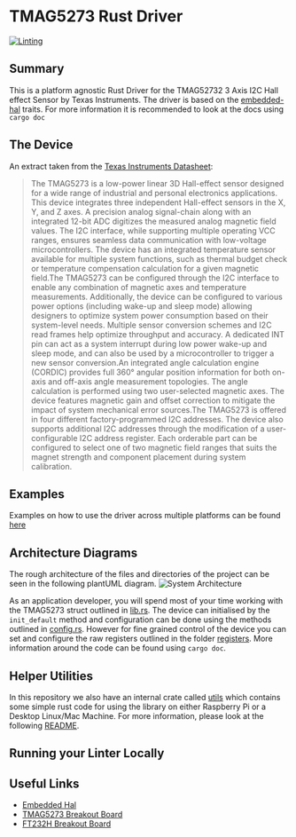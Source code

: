 # TMAG5273 Rust Driver

[![Linting](https://github.com/dysonltd/tmag5273/actions/workflows/Linting.yaml/badge.svg)](https://github.com/dysonltd/tmag5273/actions/workflows/Linting.yaml)

## Summary

This is a platform agnostic Rust Driver for the TMAG52732 3 Axis I2C
Hall effect Sensor by Texas Instruments. The driver is based on the
[embedded-hal](https://github.com/rust-embedded/embedded-hal) traits.
For more information it is recommended to look at the docs using `cargo doc`

## The Device

An extract taken from the [Texas Instruments Datasheet](./docs/tmag5273.pdf):
>The TMAG5273 is a low-power linear 3D Hall-effect
sensor designed for a wide range of industrial
and personal electronics applications. This device
integrates three independent Hall-effect sensors in
the X, Y, and Z axes. A precision analog signal-chain
along with an integrated 12-bit ADC digitizes
the measured analog magnetic field values. The
I2C interface, while supporting multiple operating
VCC ranges, ensures seamless data communication
with low-voltage microcontrollers. The device has an
integrated temperature sensor available for multiple
system functions, such as thermal budget check or
temperature compensation calculation for a given
magnetic field.The TMAG5273 can be configured through the I2C
interface to enable any combination of magnetic
axes and temperature measurements. Additionally,
the device can be configured to various power
options (including wake-up and sleep mode) allowing
designers to optimize system power consumption
based on their system-level needs. Multiple sensor
conversion schemes and I2C read frames help
optimize throughput and accuracy. A dedicated
INT pin can act as a system interrupt during
low power wake-up and sleep mode, and can also be used by a
microcontroller to trigger a new sensor conversion.An integrated
angle calculation engine (CORDIC)
provides full 360° angular position information for both
on-axis and off-axis angle measurement topologies.
The angle calculation is performed using two
user-selected magnetic axes. The device features
magnetic gain and offset correction to mitigate the
impact of system mechanical error sources.The TMAG5273 is
offered in four different factory-programmed I2C addresses.
The device also supports additional I2C addresses through the modification
of a user-configurable I2C address register. Each
orderable part can be configured to select one of two
magnetic field ranges that suits the magnet strength
and component placement during system calibration.

## Examples

Examples on how to use the driver across multiple platforms can be found [here](./examples/README.md)

## Architecture Diagrams

The rough architecture of the files and directories of the project can be seen in
the following plantUML diagram.
![System Architecture](./docs/architecture1.png)

As an application developer, you will spend most of your time working with the
TMAG5273 struct outlined in [lib.rs](./src/lib1.rs). The device can initialised
by the `init_default` method and configuration can be done using the methods
outlined in [config.rs](./src/config.rs). However for fine grained control
of the device you can set and configure the raw registers outlined in the
folder [registers](./src/registers/). More information around the code can
be found using `cargo doc`.

## Helper Utilities

In this repository we also have an internal crate called [utils](./utils/) which contains some simple rust code for using the library on either Raspberry Pi or a Desktop Linux/Mac Machine.
For more information, please look at the following [README](./utils/README.md).

## Running your Linter Locally

## Useful Links

- [Embedded Hal](https://docs.rs/embedded-hal/latest/embedded_hal/)
- [TMAG5273 Breakout Board](https://www.sparkfun.com/products/23880)
- [FT232H Breakout Board](https://www.adafruit.com/product/2264)
